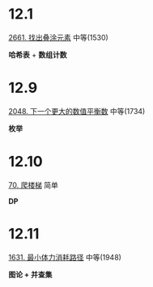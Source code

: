 12.1
=====
[2661. 找出叠涂元素](https://leetcode.cn/problems/first-completely-painted-row-or-column/)   中等(1530)

**哈希表** + **数组计数**

12.9
=====
[2048. 下一个更大的数值平衡数](https://leetcode.cn/problems/next-greater-numerically-balanced-number/) 中等(1734)

**枚举**

12.10
=====
[70. 爬楼梯](https://leetcode.cn/problems/climbing-stairs/) 简单

**DP**

12.11
=====
[1631. 最小体力消耗路径](https://leetcode.cn/problems/path-with-minimum-effort/) 中等(1948)

**图论 + 并查集**
